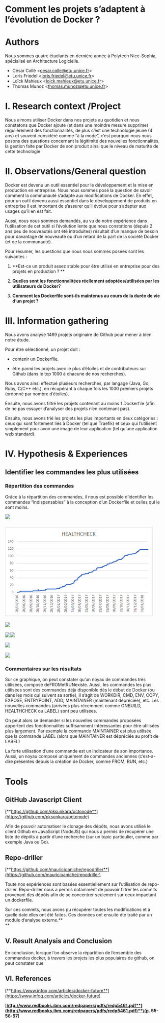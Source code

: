 # **Comment les projets s’adaptent à l’évolution de Docker ?**

# **Authors**

Nous sommes quatre étudiants en dernière année à Polytech Nice-Sophia, spécialisé en Architecture Logicielle.

* César Collé &lt;[cesar.colle@etu.unice.fr](mailto:cesar.colle@etu.unice.fr)&gt;
* Loris Friedel &lt;[loris.friedel@etu.unice.fr](mailto:loris.friedel@etu.unice.fr)&gt;
* Loïck Mahieux &lt;[loick.mahieux@etu.unice.fr](mailto:loick.mahieux@etu.unice.fr)&gt;
* Thomas Munoz &lt;[thomas.munoz@etu.unice.fr](mailto:thomas.munoz@etu.unice.fr)&gt;

# **I. Research context /Project**

Nous aimons utiliser Docker dans nos projets au quotidien et nous constatons que Docker ajoute \(et dans une moindre mesure supprime\) régulièrement des fonctionnalités, de plus c’est une technologie jeune \(4 ans\) et souvent considéré comme “à la mode”, c’est pourquoi nous nous posons des questions concernant la légitimité des nouvelles fonctionnalités, la gestion faite par Docker de son produit ainsi que le niveau de maturité de cette technologie.

# **II. Observations/General question**

Docker est devenu un outil essentiel pour le développement et la mise en production en entreprise. Nous nous sommes posé la question de savoir comment la communauté s’adapte aux modifications de Docker. En effet, pour un outil devenu aussi essentiel dans le développement de produits en entreprise il est important de s’assurer qu’il évolue pour s’adapter aux usages qu’il en est fait.

Aussi, nous nous sommes demandés, au vu de notre expérience dans l’utilisation de cet outil si l’évolution lente que nous constations \(depuis 2 ans peu de nouveautés ont été introduites\) résultait d’un manque de besoin pour davantage de nouveauté ou d’un retard de la part de la société Docker \(et de la communauté\).

Pour résumer, les questions que nous nous sommes posées sont les suivantes :

1. **Est-ce un produit assez stable pour être utilisé en entreprise pour des projets en production ? **

2. **Quelles sont les fonctionnalitées réellement adoptées/utilisées par les utilisateurs de Docker?**

3. **Comment les Dockerfile sont-ils maintenus au cours de la durée de vie d’un projet ?**

# **III. Information gathering**

Nous avons analysé 1469 projets originaire de Github pour mener à bien notre étude.

Pour être sélectionné, un projet doit :

* contenir un Dockerfile.

* être parmi les projets avec le plus d’étoiles et de contributeurs sur Github \(dans le top 1000 à chacune de nos recherches\).

Nous avons ainsi effectué plusieurs recherches, par langage \(Java, Go, Ruby, C/C++ etc.\), en récupérant à chaque fois les 1000 premiers projets \(ordonné par nombre d’étoiles\).

Ensuite, nous avons filtré les projets contenant au moins 1 Dockerfile \(afin de ne pas essayer d’analyser des projets n’en contenant pas\).

Ensuite, nous avons trié les projets les plus importants en deux catégories : ceux qui sont fortement liés à Docker \(tel que Traefik\) et ceux qui l’utilisent simplement pour avoir une image de leur application \(tel qu’une application web standard\).

# **IV. Hypothesis & Experiences**

## **Identifier les commandes les plus utilisées**

### **Répartition des commandes**

Grâce à la répartition des commandes, il nous est possible d’identifier les commandes “indispensables” à la conception d’un Dockerfile et celles qui le sont moins.

![](https://lh4.googleusercontent.com/jsgJAKKjPTIR_u2KOT5Y7hJNlxONJeeDFYCJ4tAeNMWCD9iENB9447efANHhXMsJEa6OOUP4090KXoCroF48wDYy_cmCeRVjZTbWURtMF7JdUblcAUscYqW6puORE8Oej8SVvz4q)

### 

### ![](/assets/name.png)

![](https://lh4.googleusercontent.com/rgVSJ-BjmS1btKgyOi5fDkR8m5v-ERLoWcf-Mq-imhgc-lcYBWkSJQaNUFo0PvqbbJofu4GCp-gKh9vFpblJFJSDCR5kC2L1INY0RHBsYBi1QL2hf3YA7TA-P3snQdIsUQr4KPCF)

![](https://lh5.googleusercontent.com/vbgKta6OF4uo3T27OG_UAcHmASPWmB1OMSzKCQIM8Zv2KEHlFxw-2kAQ9KXegVaTrSLRznxGAoYLQmPCaZg-vpbl6ABV4nVeO0VSuKT-k5ZYeXpelHk59I5FqS57XYY1PCfg9MlG)![](https://lh6.googleusercontent.com/hSW3Dr8xz8lzbSbnd2ftT7_7fFcUF7Obk3VVaj5oEgOPZ8N0tt7JUrxqcLotM5TnjOJiai_i3zzwMw7qJHhjJQqtuGDMreBVzwbc8dspVTf_rDl6aYccRtSmSFdq8IfqG58IWG6P)

![](https://lh4.googleusercontent.com/zIEHfR8l8AFJZuGZqZu_0bPlN2Ok6UNtKZGhG-Xywuil4UZ4ILK0bF_awWXSmEKRiOJOIxezUvzBd6Pj0Tlt8BetDwtnZE_y5-3bkGTCsQ3KgIY1-oKpWfP3Vrzqamv5yXdpT-b-)

![](https://lh5.googleusercontent.com/eOGlPvM9SlCgKEu0v54nFUdI_sYNT1XGuFFBnahQmevENNiLABJx_RhJNK-N0ec7FN--zfvbdX-W2OQVQXxDBOttwHhAQ-0KP6oNhtH5E2BWYKDQ9vk4HAsyBhmIeOnrIgoGynzM)





### **Commentaires sur les résultats**

Sur ce graphique, on peut constater qu’un noyau de commandes très utilisées, composé deFROMetRUNexiste. Aussi, les commandes les plus utilisées sont des commandes déjà disponible dès le début de Docker \(ou dans les mois qui suivent sa sortie\), il s’agit de WORKDIR, CMD, ENV, COPY, EXPOSE, ENTRYPOINT, ADD, MAINTAINER \(maintenant dépréciée\), etc. Les nouvelles commandes \(arrivées plus récemment comme ONBUILD, HEALTHCHECK ou LABEL\) sont peu utilisées.

On peut alors se demander si les nouvelles commandes proposées apportent des fonctionnalités suffisamment intéressantes pour être utilisées plus largement. Par exemple la commande MAINTAINER est plus utilisée que la commande LABEL \(alors que MAINTAINER est dépréciée au profit de LABEL\)

La forte utilisation d’une commande est un indicateur de son importance. Aussi, un noyau composé uniquement de commandes anciennes \(c’est-à-dire présentes depuis la création de Docker, comme FROM, RUN, etc.\)

# Tools

## **GitHub Javascript Client**

[**https://github.com/pksunkara/octonode**](https://github.com/pksunkara/octonode)

Afin de pouvoir automatiser le clonage des dépôts, nous avons utilisé le client Github en JavaScript \(NodeJS\) qui nous a permis de récupérer une liste de dépôts à partir d’une recherche \(sur un topic particulier, comme par exemple Java ou Go\).

## **Repo-driller**

[**https://github.com/mauricioaniche/repodriller**](https://github.com/mauricioaniche/repodriller)

Toute nos expériences sont basées essentiellement sur l’utilisation de repo-driller. Repo-driller nous a permis notamment de pouvoir filtrer les commits provenant des dépôts afin de se concentrer seulement sur ceux impactant un dockerfile.

Sur ces commits, nous avons pu récupérer toutes les modifications et à quelle date elles ont été faites. Ces données ont ensuite été traité par un module d’analyse externe.**      
**

## **V. Result Analysis and Conclusion**

En conclusion, lorsque l’on observe la répartition de l’ensemble des commandes docker, à travers les projets les plus populaires de github, on peut constater que

## **VI. References**

[**https://www.infoq.com/articles/docker-future**](https://www.infoq.com/articles/docker-future)

[**http://www.redbooks.ibm.com/redpapers/pdfs/redp5461.pdf**](http://www.redbooks.ibm.com/redpapers/pdfs/redp5461.pdf)**\(p. 55-56-57\)**

